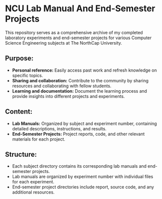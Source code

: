 # NCU Lab Manual And End-Semester Projects

This repository serves as a comprehensive archive of my completed laboratory experiments and end-semester projects for various Computer Science Engineering subjects at The NorthCap University.

## Purpose:

- **Personal reference:** Easily access past work and refresh knowledge on specific topics.
- **Sharing and collaboration:** Contribute to the community by sharing resources and collaborating with fellow students.
- **Learning and documentation:** Document the learning process and provide insights into different projects and experiments.

## Content:

- **Lab Manuals:** Organized by subject and experiment number, containing detailed descriptions, instructions, and results.
- **End-Semester Projects:** Project reports, code, and other relevant materials for each project.

## Structure:

- Each subject directory contains its corresponding lab manuals and end-semester projects.
- Lab manuals are organized by experiment number with individual files for each experiment.
- End-semester project directories include report, source code, and any additional resources.

